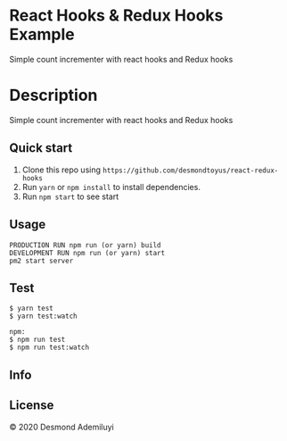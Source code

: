 

# React Hooks & Redux Hooks Example
Simple count incrementer with react hooks and Redux hooks

# Description
Simple count incrementer with react hooks and Redux hooks

## Quick start

1. Clone this repo using `https://github.com/desmondtoyus/react-redux-hooks`
2. Run `yarn` or `npm install` to install dependencies.<br />
3. Run `npm start` to see start

## Usage
```node
PRODUCTION RUN npm run (or yarn) build
DEVELOPMENT RUN npm run (or yarn) start 
pm2 start server
```

## Test
```node
$ yarn test
$ yarn test:watch

npm:
$ npm run test
$ npm run test:watch
```
## Info



## License
&copy; 2020 Desmond Ademiluyi